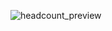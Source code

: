 ![headcount_preview](https://github.com/lloydlobo/go-headcount/assets/76430758/5a3082c7-9177-46d4-8d6f-d76f4ff41b64)
